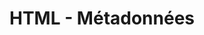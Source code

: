 ---
layout : partie
title : HTML - Métadonnées
slug : 
description : ""
image : 
in_book: false
order : 11
---